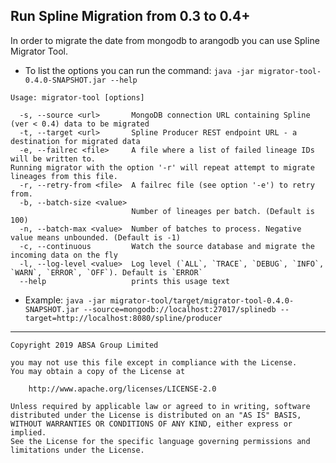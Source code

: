 ## Run Spline Migration from 0.3 to 0.4+

In order to migrate the date from mongodb to arangodb you can use Spline Migrator Tool. 

-   To list the options you can run the command:  `java -jar migrator-tool-0.4.0-SNAPSHOT.jar --help` 

```
Usage: migrator-tool [options]

  -s, --source <url>       MongoDB connection URL containing Spline (ver < 0.4) data to be migrated
  -t, --target <url>       Spline Producer REST endpoint URL - a destination for migrated data
  -e, --failrec <file>     A file where a list of failed lineage IDs will be written to.
Running migrator with the option '-r' will repeat attempt to migrate lineages from this file.
  -r, --retry-from <file>  A failrec file (see option '-e') to retry from.
  -b, --batch-size <value>
                           Number of lineages per batch. (Default is 100)
  -n, --batch-max <value>  Number of batches to process. Negative value means unbounded. (Default is -1)
  -c, --continuous         Watch the source database and migrate the incoming data on the fly
  -l, --log-level <value>  Log level (`ALL`, `TRACE`, `DEBUG`, `INFO`, `WARN`, `ERROR`, `OFF`). Default is `ERROR`
  --help                   prints this usage text

```

-   Example: `java -jar migrator-tool/target/migrator-tool-0.4.0-SNAPSHOT.jar --source=mongodb://localhost:27017/splinedb --target=http://localhost:8080/spline/producer`


---

    Copyright 2019 ABSA Group Limited
    
    you may not use this file except in compliance with the License.
    You may obtain a copy of the License at
    
        http://www.apache.org/licenses/LICENSE-2.0
    
    Unless required by applicable law or agreed to in writing, software
    distributed under the License is distributed on an "AS IS" BASIS,
    WITHOUT WARRANTIES OR CONDITIONS OF ANY KIND, either express or implied.
    See the License for the specific language governing permissions and
    limitations under the License.

